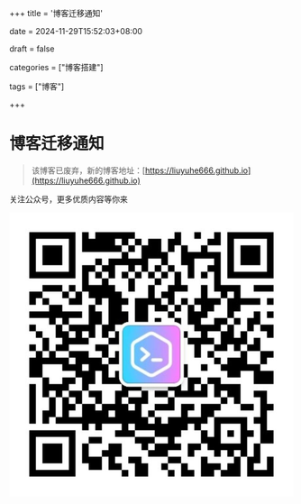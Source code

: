 +++
title = '博客迁移通知'

date = 2024-11-29T15:52:03+08:00

draft = false

categories = ["博客搭建"]

tags = ["博客"]

+++

# 博客迁移通知

> 该博客已废弃，新的博客地址：[https://liuyuhe666.github.io](https://liuyuhe666.github.io)

关注公众号，更多优质内容等你来

![微信公众号](https://raw.githubusercontent.com/liuyuhe666/images/main/PicGo/202412061425785.jpg)
